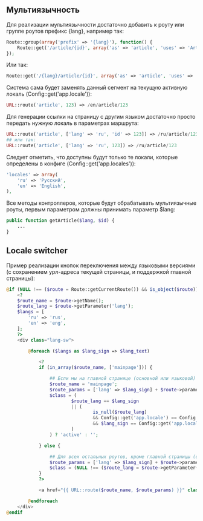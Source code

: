 ## Мультиязычность

Для реализации мультиязычности достаточно добавить к роуту или группе роутов префикс {lang}, например так:

```php
Route::group(array('prefix' => '{lang}'), function() {
    Route::get('/article/{id}', array('as' => 'article', 'uses' => 'ArticleController@getArticle'));
});
```

Или так:

```php
Route::get('/{lang}/article/{id}', array('as' => 'article', 'uses' => 'ArticleController@getArticle'));
```

Система сама будет заменять данный сегмент на текущую активную локаль (Config::get('app.locale')):

```php
URL::route('article', 123) => /en/article/123
```

Для генерации ссылки на страницу с другим языком достаточно просто передать нужную локаль в параметрах маршрута:

```php
URL::route('article', ['lang' => 'ru', 'id' => 123]) => /ru/article/123
## или так:
URL::route('article', ['lang' => 'ru', 123]) => /ru/article/123
```

Следует отметить, что доступны будут только те локали, которые определены в конфиге (Config::get('app.locales')):

```php
'locales' => array(
    'ru' => 'Русский',
    'en' => 'English',
),
```

Все методы контроллеров, которые будут обрабатывать мультиязычные роуты, первым параметром должны принимать параметр $lang:

```php
public function getArticle($lang, $id) {
    ...
}
```

## Locale switcher

Пример реализации кнопок переключения между языковыми версиями (с сохранением урл-адреса текущей страницы, и поддержкой главной страницы):

```php
@if (NULL !== ($route = Route::getCurrentRoute()) && is_object($route))
    <?
    $route_name = $route->getName();
    $route_lang = $route->getParameter('lang');
    $langs = [
        'ru' => 'rus',
        'en' => 'eng',
    ];
    ?>
    <div class="lang-sw">

        @foreach ($langs as $lang_sign => $lang_text)

            <?
            if (in_array($route_name, ['mainpage'])) {

                ## Если мы на главной странице (основной или языковой)
                $route_name = 'mainpage';
                $route_params = ['lang' => $lang_sign] + $route->parameters();
                $class = (
                        $route_lang == $lang_sign
                        || (
                                is_null($route_lang)
                                && Config::get('app.locale') == Config::get('app.default_locale')
                                && $lang_sign == Config::get('app.locale')
                        )
                ) ? 'active' : '';

            } else {

                ## Для всех остальных роутов, кроме главной страницы (основной или языковой)
                $route_params = ['lang' => $lang_sign] + $route->parameters();
                $class = (NULL !== ($route_lang = $route->getParameter('lang')) && $route_lang == $lang_sign) ? 'active' : '';
            }
            ?>

            <a href="{{ URL::route($route_name, $route_params) }}" class="{{ $class }}">{{ $lang_text }}</a>

        @endforeach
    </div>
@endif
```